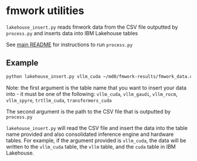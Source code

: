 # fmwork utilities

`lakehouse_insert.py` reads fmwork data from the CSV file outputted by `process.py` and inserts data into IBM Lakehouse tables

See [main README](https://github.com/IBM/fmwork/blob/main/README.md) for instructions to run `process.py`



## Example
```bash
python lakehouse_insert.py vllm_cuda ~/md0/fmwork-results/fmwork_data.csv
```

Note: the first argument is the table name that you want to insert your data into - it must be one of the following:  `vllm_cuda`, `vllm_gaudi`, `vllm_rocm`, `vllm_spyre`, `trtllm_cuda`, `transformers_cuda`

The second argument is the path to the CSV file that is outputted by `process.py`

`lakehouse_insert.py` will read the CSV file and insert the data into the table name provided and also consolidated inference engine and hardware tables. For example, if the argument provided is `vllm_cuda`, the data will be written to the `vllm_cuda` table, the `vllm` table, and the `cuda` table in IBM Lakehouse.



